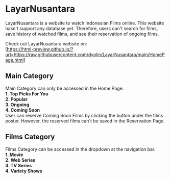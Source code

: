 # LayarNusantara
LayarNusantara is a website to watch Indonesian Films online. This website hasn't support any database yet.
Therefore, users can't search for films, save history of watched films, and see their reservation of ongoing films.

Check out LayarNusantara website on:\
[https://html-preview.github.io/?url=https://raw.githubusercontent.com/dyolin/LayarNusantara/main/HomePage.html]

## Main Category
Main Category can only be accessed in the Home Page.\
**1. Top Picks For You**\
**2. Popular**\
**3. Ongoing**\
**4. Coming Soon**\
      User can reserve Coming Soon Films by clicking the button under the films poster. However, the reserved films can't be saved in the Reservation Page.

## Films Category
Films Category can be accessed in the dropdown at the navigation bar.\
**1. Movie**\
**2. Web Series**\
**3. TV Series**\
**4. Variety Shows**
